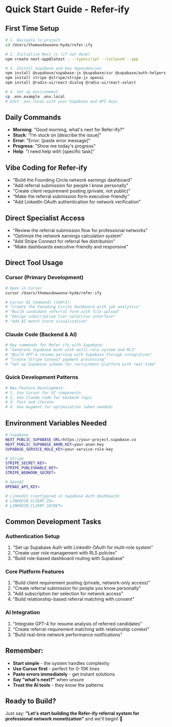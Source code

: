 # Quick Start Guide - Refer-ify

## First Time Setup
```bash
# 1. Navigate to project
cd /Users/thomasdowuona-hyde/refer-ify

# 2. Initialize Next.js (if not done)
npm create next-app@latest . --typescript --tailwind --app

# 3. Install Supabase and key dependencies
npm install @supabase/supabase-js @supabase/ssr @supabase/auth-helpers-nextjs
npm install stripe @stripe/stripe-js openai
npm install @radix-ui/react-dialog @radix-ui/react-select

# 4. Set up environment
cp .env.example .env.local
# Edit .env.local with your Supabase and API keys
```

## Daily Commands
- **Morning**: "Good morning, what's next for Refer-ify?"
- **Stuck**: "I'm stuck on [describe the issue]"
- **Error**: "Error: [paste error message]"
- **Progress**: "Show me today's progress"
- **Help**: "I need help with [specific task]"

## Vibe Coding for Refer-ify
- "Build the Founding Circle network earnings dashboard"
- "Add referral submission for people I know personally"
- "Create client requirement posting (private, not public)"
- "Make the referral submission form executive-friendly"
- "Add LinkedIn OAuth authentication for network verification"

## Direct Specialist Access
- "Review the referral submission flow for professional networks"
- "Optimize the network earnings calculation system"
- "Add Stripe Connect for referral fee distribution"
- "Make dashboards executive-friendly and responsive"

## Direct Tool Usage

### Cursor (Primary Development)
```bash
# Open in Cursor
cursor /Users/thomasdowuona-hyde/refer-ify

# Cursor AI Commands (Cmd+I):
# "Create the Founding Circle dashboard with job analytics"
# "Build candidate referral form with file upload"
# "Design subscription tier selection interface"
# "Add AI match score visualization"
```

### Claude Code (Backend & AI)
```bash
# Key commands for Refer-ify with Supabase:
# "Generate Supabase Auth with multi-role system and RLS"
# "Build GPT-4 resume parsing with Supabase Storage integration"
# "Create Stripe Connect payment processing"
# "Set up Supabase schema for recruitment platform with real-time"
```

### Quick Development Patterns
```bash
# New Feature Development:
# 1. Use Cursor for UI components
# 2. Use Claude Code for backend logic  
# 3. Test and iterate
# 4. Use Augment for optimization (when needed)
```

## Environment Variables Needed
```bash
# Supabase
NEXT_PUBLIC_SUPABASE_URL=https://your-project.supabase.co
NEXT_PUBLIC_SUPABASE_ANON_KEY=your-anon-key
SUPABASE_SERVICE_ROLE_KEY=your-service-role-key

# Stripe
STRIPE_SECRET_KEY=
STRIPE_PUBLISHABLE_KEY=
STRIPE_WEBHOOK_SECRET=

# OpenAI
OPENAI_API_KEY=

# LinkedIn (configured in Supabase Auth dashboard)
# LINKEDIN_CLIENT_ID=
# LINKEDIN_CLIENT_SECRET=
```

## Common Development Tasks

### Authentication Setup
1. "Set up Supabase Auth with LinkedIn OAuth for multi-role system"
2. "Create user role management with RLS policies"
3. "Build role-based dashboard routing with Supabase"

### Core Platform Features  
1. "Build client requirement posting (private, network-only access)"
2. "Create referral submission for people you know personally"
3. "Add subscription tier selection for network access"
4. "Build relationship-based referral matching with consent"

### AI Integration
1. "Integrate GPT-4 for resume analysis of referred candidates"
2. "Create referral-requirement matching with relationship context"
3. "Build real-time network performance notifications"

## Remember:
- **Start simple** - the system handles complexity
- **Use Cursor first** - perfect for 0-10K lines
- **Paste errors immediately** - get instant solutions
- **Say "what's next?"** when unsure
- **Trust the AI tools** - they know the patterns

## Ready to Build?
Just say: **"Let's start building the Refer-ify referral system for professional network monetization"** and we'll begin! 🚀